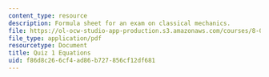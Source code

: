 ```yaml
---
content_type: resource
description: Formula sheet for an exam on classical mechanics.
file: https://ol-ocw-studio-app-production.s3.amazonaws.com/courses/8-012-physics-i-classical-mechanics-fall-2008/f86d8c266cf4ad86b727856cf12df681_e1equations.pdf
file_type: application/pdf
resourcetype: Document
title: Quiz 1 Equations
uid: f86d8c26-6cf4-ad86-b727-856cf12df681
---
```

